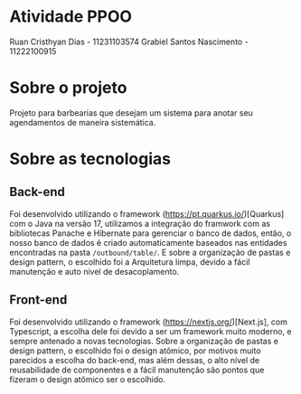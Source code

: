 # Atividade PPOO

Ruan Cristhyan Dias - 11231103574
Grabiel Santos Nascimento - 11222100915

# Sobre o projeto

Projeto para barbearias que desejam um sistema para anotar seu agendamentos de maneira sistemática.

# Sobre as tecnologias

## Back-end

Foi desenvolvido utilizando o framework (https://pt.quarkus.io/)[Quarkus] com o Java na versão 17, utilizamos a integração do framwork com as bibliotecas Panache e Hibernate para gerenciar o banco de dados, então, o nosso banco de dados é criado automaticamente baseados nas entidades encontradas na pasta `/outbound/table/`. E sobre a organização de pastas e design pattern, o escolhido foi a Arquitetura limpa, devido a fácil manutenção e auto nivel de desacoplamento.

## Front-end

Foi desenvolvido utilizando o framework (https://nextjs.org/)[Next.js], com Typescript,  a escolha dele foi devido a ser um framework muito moderno, e sempre antenado a novas tecnologias. Sobre a organização de pastas e design pattern, o escolhido foi o design atômico, por motivos muito parecidos a escolha do back-end, mas além dessas, o alto nível de reusabilidade de componentes e a fácil manutenção são pontos que fizeram o design atômico ser o escolhido.